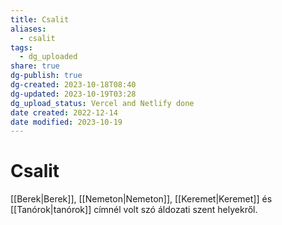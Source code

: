 ```yaml
---
title: Csalit
aliases:
  - csalit
tags:
  - dg_uploaded
share: true
dg-publish: true
dg-created: 2023-10-18T08:40
dg-updated: 2023-10-19T03:28
dg_upload_status: Vercel and Netlify done
date created: 2022-12-14
date modified: 2023-10-19
---
```


# Csalit

[[Berek\|Berek]], [[Nemeton\|Nemeton]], [[Keremet\|Keremet]] és [[Tanórok\|tanórok]] címnél volt szó áldozati szent helyekről.  